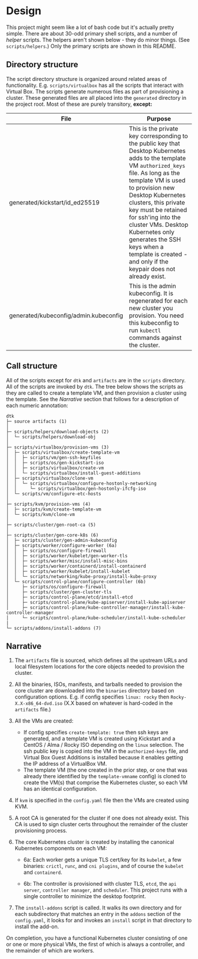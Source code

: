 # Design

This project might seem like a lot of bash code but it's actually pretty simple. There are about 30-odd primary shell scripts, and a number of *helper* scripts. The helpers aren't shown below - they do minor things. (See `scripts/helpers`.) Only the primary scripts are shown in this README.

## Directory structure

The script directory structure is organized around related areas of functionality. E.g. `scripts/virtualbox` has all the scripts that interact with Virtual Box. The scripts generate numerous files as part of provisioning a cluster. These generated files are all placed into the `generated` directory in the project root. Most of these are purely transitory, **except:**

| File | Purpose |
| ---- | ------- |
| generated/kickstart/id_ed25519 | This is the private key corresponding to the public key that Desktop Kubernetes adds to the template VM `authorized_keys` file. As long as the template VM is used to provision new Desktop Kubernetes clusters, this private key must be retained for ssh'ing into the cluster VMs. Desktop Kubernetes only generates the SSH keys when a template is created - and only if the keypair does not already exist. |
| generated/kubeconfig/admin.kubeconfig | This is the admin kubeconfig. It is regenerated for each new cluster you provision. You need this kubeconfig to run `kubectl` commands against the cluster. |

## Call structure

All of the scripts except for `dtk` and `artifacts` are in the `scripts` directory. All of the scripts are invoked by `dtk`. The tree below shows the scripts as they are called to create a template VM, and then provision a cluster using the template. See the _Narrative_ section that follows for a description of each numeric annotation:

```shell
dtk
├─ source artifacts (1)
│
├─ scripts/helpers/download-objects (2)
│  └─ scripts/helpers/download-obj
│
├─ scripts/virtualbox/provision-vms (3)
│  ├─ scripts/virtualbox/create-template-vm
│  │  ├─ scripts/vm/gen-ssh-keyfiles
│  │  ├─ scripts/os/gen-kickstart-iso
│  │  ├─ scripts/virtualbox/create-vm
│  │  └─ scripts/virtualbox/install-guest-additions
│  ├─ scripts/virtualbox/clone-vm
│  │  └─ scripts/virtualbox/configure-hostonly-networking
│  │     └─ scripts/virtualbox/gen-hostonly-ifcfg-iso
│  └─ scripts/vm/configure-etc-hosts
│
├─ scripts/kvm/provision-vms (4)
│  ├─ scripts/kvm/create-template-vm
│  └─ scripts/kvm/clone-vm
│
├─ scripts/cluster/gen-root-ca (5)
│
├─ scripts/cluster/gen-core-k8s (6)
│  ├─ scripts/cluster/gen-admin-kubeconfig
│  ├─ scripts/worker/configure-worker (6a)
│  │  ├─ scripts/os/configure-firewall
│  │  ├─ scripts/worker/kubelet/gen-worker-tls
│  │  ├─ scripts/worker/misc/install-misc-bins
│  │  ├─ scripts/worker/containerd/install-containerd
│  │  ├─ scripts/worker/kubelet/install-kubelet
│  │  └─ scripts/networking/kube-proxy/install-kube-proxy
│  └─ scripts/control-plane/configure-controller (6b)
│     ├─ scripts/os/configure-firewall
│     ├─ scripts/cluster/gen-cluster-tls
│     ├─ scripts/control-plane/etcd/install-etcd
│     ├─ scripts/control-plane/kube-apiserver/install-kube-apiserver
│     ├─ scripts/control-plane/kube-controller-manager/install-kube-controller-manager
│     └─ scripts/control-plane/kube-scheduler/install-kube-scheduler
|
└─ scripts/addons/install-addons (7)
```

## Narrative

1. The `artifacts` file is sourced, which defines all the upstream URLs and local filesystem locations for the core objects needed to provision the cluster.
2. All the binaries, ISOs, manifests, and tarballs needed to provision the core cluster are downloaded into the `binaries` directory based on configuration options. E.g. if config specifies `linux: rocky` then `Rocky-X.X-x86_64-dvd.iso` (X.X based on whatever is hard-coded in the `artifacts` file.)
3. All the VMs are created:
    - If config specifies `create-template: true` then ssh keys are generated, and a template VM is created using Kickstart and a CentOS / Alma / Rocky ISO depending on the `linux` selection. The ssh public key is copied into the VM in the `authorized-keys` file, and Virtual Box Guest Additions is installed because it enables getting the IP address of a VirtualBox VM.
    - The template VM (the one created in the prior step, or one that was already there identified by the `template-vmname` config) is cloned to create the VM(s) that comprise the Kubernetes cluster, so each VM has an identical configuration.

4. If `kvm` is specified in the `config.yaml` file then the VMs are created using KVM.

5. A root CA is generated for the cluster if one does not already exist. This CA is used to sign cluster certs throughout the remainder of the cluster provisioning process.
6. The core Kubernetes cluster is created by installing the canonical Kubernetes components on each VM:
    - 6a: Each worker gets a unique TLS cert/key for its `kubelet`, a few binaries: `crictl`, `runc`, and `cni plugins`, and of course the `kubelet` and `containerd`.

    - 6b: The controller is provisioned with cluster TLS, `etcd`, the `api server`, `controller manager`, and `scheduler`. This project runs with a single controller to minimize the desktop footprint.
7. The `install-addons` script is called. It walks its own directory and for each subdirectory that matches an entry in the `addons` section of the `config.yaml`, it looks for and invokes an `install` script in that directory to install the add-on.

On completion, you have a functional Kubernetes cluster consisting of one or one or more physical VMs, the first of which is always a controller, and the remainder of which are workers.
